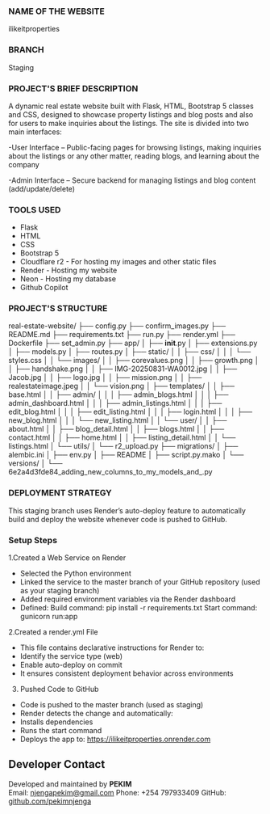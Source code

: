 ### NAME OF THE WEBSITE 
ilikeitproperties
### BRANCH 
Staging
### PROJECT'S BRIEF DESCRIPTION
A dynamic real estate website built with Flask, HTML, Bootstrap 5 classes and CSS, designed to showcase property listings and blog posts and also for users to make inquiries about the listings. The site is divided into two main interfaces:

-User Interface – Public-facing pages for browsing listings, making inquiries about the listings or any other matter, reading blogs, and learning about the company

-Admin Interface – Secure backend for managing listings and blog content (add/update/delete)

### TOOLS USED
- Flask
- HTML
- CSS
- Bootstrap 5
- Cloudflare r2 - For hosting my images and other static files
- Render - Hosting my website
- Neon - Hosting my database
- Github Copilot

### PROJECT'S STRUCTURE
real-estate-website/
├── config.py
├── confirm_images.py
├── README.md
├── requirements.txt
├── run.py
├── render.yml
├── Dockerfile
├── set_admin.py
├── app/
│   ├── __init__.py
│   ├── extensions.py
│   ├── models.py
│   ├── routes.py
│   ├── static/
│   │   ├── css/
│   │   │   └── styles.css
│   │   └── images/
│   │       ├── corevalues.png
│   │       ├── growth.png
│   │       ├── handshake.png
│   │       ├── IMG-20250831-WA0012.jpg
│   │       ├── Jacob.jpg
│   │       ├── logo.jpg
│   │       ├── mission.png
│   │       ├── realestateimage.jpeg
│   │       └── vision.png
│   ├── templates/
│   │   ├── base.html
│   │   ├── admin/
│   │   │   ├── admin_blogs.html
│   │   │   ├── admin_dashboard.html
│   │   │   ├── admin_listings.html
│   │   │   ├── edit_blog.html
│   │   │   ├── edit_listing.html
│   │   │   ├── login.html
│   │   │   ├── new_blog.html
│   │   │   └── new_listing.html
│   │   └── user/
│   │       ├── about.html
│   │       ├── blog_detail.html
│   │       ├── blogs.html
│   │       ├── contact.html
│   │       ├── home.html
│   │       ├── listing_detail.html
│   │       └── listings.html
│   └── utils/
│       └── r2_upload.py
├── migrations/
│   ├── alembic.ini
│   ├── env.py
│   ├── README
│   ├── script.py.mako
│   └── versions/
│       └── 6e2a4d3fde84_adding_new_columns_to_my_models_and_.py


### DEPLOYMENT STRATEGY
This staging branch uses Render’s auto-deploy feature to automatically build and deploy the website whenever code is pushed to GitHub.

### Setup Steps
1.Created a Web Service on Render
  - Selected the Python environment
  - Linked the service to the master branch of your GitHub repository (used as your staging branch)
  - Added required environment variables via the Render dashboard
  - Defined:
    Build command: pip install -r requirements.txt
    Start command: gunicorn run:app

2.Created a render.yml File
  - This file contains declarative instructions for Render to:
  - Identify the service type (web)
  - Enable auto-deploy on commit
  - It ensures consistent deployment behavior across environments

3. Pushed Code to GitHub
  - Code is pushed to the master branch (used as staging)
  - Render detects the change and automatically:
  - Installs dependencies
  - Runs the start command
  - Deploys the app to: https://ilikeitproperties.onrender.com



##  Developer Contact
Developed and maintained by **PEKIM**  
 Email: njengapekim@gmail.com 
 Phone: +254 797933409
 GitHub: [github.com/pekimnjenga](https://github.com/pekimnjenga)

